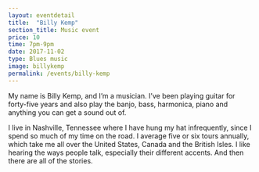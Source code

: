 ```yaml
---
layout: eventdetail
title:  "Billy Kemp"
section_title: Music event
price: 10
time: 7pm-9pm
date: 2017-11-02
type: Blues music
image: billykemp
permalink: /events/billy-kemp
---
```


My name is Billy Kemp, and I’m a musician. I’ve been playing guitar for forty-five years and also play the banjo, bass, harmonica, piano and anything you can get a sound out of.

I live in Nashville, Tennessee where I have hung my hat infrequently, since I spend so much of my time on the road. I average five or six tours annually, which take me all over the United States, Canada and the British Isles. I like hearing the ways people talk, especially their different accents. And then there are all of the stories.
